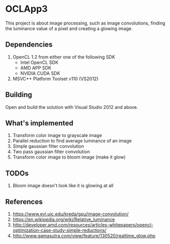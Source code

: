 # OCLApp3
This project is about image processing, such as image convolutions, finding the luminance value of a pixel and creating a glowing image.

## Dependencies
1. OpenCL 1.2 from either one of the following SDK
    * Intel OpenCL SDK
    * AMD APP SDK
    * NVIDIA CUDA SDK
2. MSVC++ Platform Toolset v110 (VS2012)

## Building
Open and build the solution with Visual Studio 2012 and above.

## What's implemented
1. Transform color image to grayscale image
2. Parallel reduction to find average luminance of an image
3. Simple gaussian filter convolution
4. Two pass gaussian filter convolution
5. Transform color image to bloom image (make it glow)

## TODOs
1. Bloom image doesn't look like it is glowing at all

## References
1. https://www.evl.uic.edu/kreda/gpu/image-convolution/
2. https://en.wikipedia.org/wiki/Relative_luminance
3. http://developer.amd.com/resources/articles-whitepapers/opencl-optimization-case-study-simple-reductions/
4. http://www.gamasutra.com/view/feature/130520/realtime_glow.php
